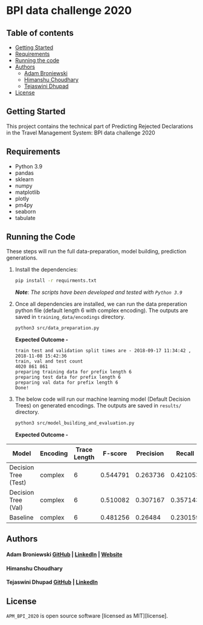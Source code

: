 # BPI data challenge 2020

## Table of contents

- [Getting Started](#getting-started)
- [Requirements](#Requirements)
- [Running the code](#running-the-code)
- [Authors](#authors)
  - [Adam Broniewski](#adam-broniewski)
  - [Himanshu Choudhary](#himanshu-choudhary)
  - [Tejaswini Dhupad](#tejaswini-dhupad)
- [License](#license)

## Getting Started

This project contains the technical part of Predicting Rejected Declarations in the Travel Management System: BPI data challenge 2020

## Requirements
- Python 3.9
- pandas
- sklearn
- numpy
- matplotlib
- plotly
- pm4py
- seaborn
- tabulate

## Running the Code

These steps will run the full data-preparation, model building, prediction generations.

1. Install the dependencies:
    ```bash
    pip install -r requirments.txt
    ```
   ***Note***: *The scripts have been developed and tested with `Python 3.9`*

2. Once all dependencies are installed, we can run the data preperation python file (default length 6 with complex encoding). The outputs are saved in `training_data/encodings` directory.
    ```bash
    python3 src/data_preparation.py
    ```
    **Expected Outcome -** 
    ```
    train test and validation split times are - 2018-09-17 11:34:42 , 2018-11-08 15:42:36 
    train, val and test count
    4020 861 861
    preparing training data for prefix length 6
    preparing test data for prefix length 6
    preparing val data for prefix length 6
    Done!
    ```

3. The below code will run our machine learning model (Default Decision Trees) on generated encodings. The outputs are saved in `results/` directory.

    ```bash
    python3 src/model_building_and_evaluation.py
    ```
    **Expected Outcome -** 

| Model                | Encoding   |   Trace Length |   F-score |   Precision |   Recall |   Accuracy |
|----------------------|------------|----------------|-----------|-------------|----------|------------|
| Decision Tree (Test) | complex    |              6 |  0.544791 |    0.263736 | 0.421053 |   0.651568 |
| Decision Tree (Val)  | complex    |              6 |  0.510082 |    0.307167 | 0.357143 |   0.576074 |
| Baseline             | complex    |              6 |  0.481256 |    0.26484       | 0.230159   |   0.587689 |




## Authors

#### Adam Broniewski [GitHub](https://github.com/abroniewski) | [LinkedIn](https://www.linkedin.com/in/abroniewski/) | [Website](https://adambron.com)
#### Himanshu Choudhary
#### Tejaswini Dhupad [GitHub](https://github.com/tejaswinidhupad) | [LinkedIn](https://www.linkedin.com/in/tejaswinidhupad/) 

## License

`APM_BPI_2020` is open source software [licensed as MIT][license].
